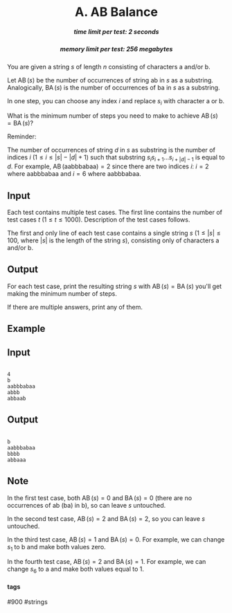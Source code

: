 <h1 style='text-align: center;'> A. AB Balance</h1>

<h5 style='text-align: center;'>time limit per test: 2 seconds</h5>
<h5 style='text-align: center;'>memory limit per test: 256 megabytes</h5>

You are given a string $s$ of length $n$ consisting of characters a and/or b.

Let $\operatorname{AB}(s)$ be the number of occurrences of string ab in $s$ as a substring. Analogically, $\operatorname{BA}(s)$ is the number of occurrences of ba in $s$ as a substring.

In one step, you can choose any index $i$ and replace $s_i$ with character a or b.

What is the minimum number of steps you need to make to achieve $\operatorname{AB}(s) = \operatorname{BA}(s)$?

Reminder:

The number of occurrences of string $d$ in $s$ as substring is the number of indices $i$ ($1 \le i \le |s| - |d| + 1$) such that substring $s_i s_{i + 1} \dots s_{i + |d| - 1}$ is equal to $d$. For example, $\operatorname{AB}($aabbbabaa$) = 2$ since there are two indices $i$: $i = 2$ where aabbbabaa and $i = 6$ where aabbbabaa.

## Input

Each test contains multiple test cases. The first line contains the number of test cases $t$ ($1 \le t \le 1000$). Description of the test cases follows.

The first and only line of each test case contains a single string $s$ ($1 \le |s| \le 100$, where $|s|$ is the length of the string $s$), consisting only of characters a and/or b.

## Output

For each test case, print the resulting string $s$ with $\operatorname{AB}(s) = \operatorname{BA}(s)$ you'll get making the minimum number of steps.

If there are multiple answers, print any of them.

## Example

## Input


```

4
b
aabbbabaa
abbb
abbaab

```
## Output


```

b
aabbbabaa
bbbb
abbaaa
```
## Note

In the first test case, both $\operatorname{AB}(s) = 0$ and $\operatorname{BA}(s) = 0$ (there are no occurrences of ab (ba) in b), so can leave $s$ untouched.

In the second test case, $\operatorname{AB}(s) = 2$ and $\operatorname{BA}(s) = 2$, so you can leave $s$ untouched. 

In the third test case, $\operatorname{AB}(s) = 1$ and $\operatorname{BA}(s) = 0$. For example, we can change $s_1$ to b and make both values zero.

In the fourth test case, $\operatorname{AB}(s) = 2$ and $\operatorname{BA}(s) = 1$. For example, we can change $s_6$ to a and make both values equal to $1$.



#### tags 

#900 #strings 